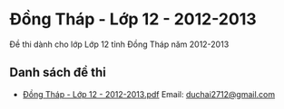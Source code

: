 # Đồng Tháp - Lớp 12 - 2012-2013

Đề thi dành cho lớp Lớp 12 tỉnh Đồng Tháp năm 2012-2013

## Danh sách đề thi

- [Đồng Tháp - Lớp 12 - 2012-2013.pdf](Đồng%20Tháp%20-%20Lớp%2012%20-%202012-2013.pdf)
Email: duchai2712@gmail.com

